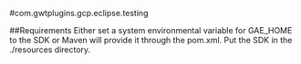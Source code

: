 #com.gwtplugins.gcp.eclipse.testing

##Requirements
Either set a system environmental variable for GAE_HOME to the SDK or Maven will provide it through the pom.xml. 
Put the SDK in the ./resources directory.
